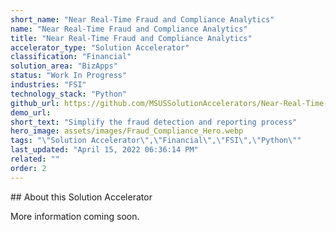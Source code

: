 ```yaml
---
short_name: "Near Real-Time Fraud and Compliance Analytics"
name: "Near Real-Time Fraud and Compliance Analytics"
title: "Near Real-Time Fraud and Compliance Analytics"
accelerator_type: "Solution Accelerator"
classification: "Financial"
solution_area: "BizApps"
status: "Work In Progress"
industries: "FSI"
technology_stack: "Python"
github_url: https://github.com/MSUSSolutionAccelerators/Near-Real-Time-Fraud-and-Compliance-Analytics-Solution-Accelerator
demo_url: 
short_text: "Simplify the fraud detection and reporting process"
hero_image: assets/images/Fraud_Compliance_Hero.webp
tags: "\"Solution Accelerator\",\"Financial\",\"FSI\",\"Python\""
last_updated: "April 15, 2022 06:36:14 PM"
related: ""
order: 2
---
```

​​## About this Solution Accelerator

More information coming soon.

